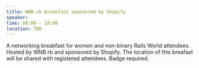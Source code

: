 ```yaml
---
title: WNB.rb Breakfast sponsored by Shopify
speaker: 
time: 08:00 - 10:00
location: TBD
---
```


A networking breakfast for women and non-binary Rails World attendees. Hosted by WNB.rb and sponsored by Shopify. The location of this breafast will be shared with registered attendees. Badge required. 
